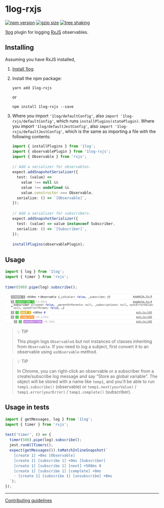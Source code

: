 # 1log-rxjs

[![npm version](https://img.shields.io/npm/v/1log-rxjs.svg?style=flat&color=brightgreen)](https://github.com/ivan7237d/1log-rxjs)
[![gzip size](https://badgen.net/bundlephobia/minzip/1log-rxjs?color=green)](https://bundlephobia.com/result?p=1log-rxjs)
[![tree shaking](https://badgen.net/bundlephobia/tree-shaking/1log-rxjs)](https://bundlephobia.com/result?p=1log-rxjs)

[1log](https://github.com/ivan7237d/1log) plugin for logging [RxJS](https://rxjs-dev.firebaseapp.com/guide/overview) observables.

## Installing

Assuming you have RxJS installed,

1. [Install 1log](https://github.com/ivan7237d/1log#installing).

2. Install the npm package:

   ```
   yarn add 1log-rxjs
   ```

   or

   ```
   npm install 1log-rxjs --save
   ```

3. Where you import `'1log/defaultConfig'`, also `import '1log-rxjs/defaultConfig'`, which runs `installPlugins(statePlugin)`. Where you import `'1log/defaultJestConfig'`, also `import '1log-rxjs/defaultJestConfig'`, which is the same as importing a file with the following contents:

   ```ts
   import { installPlugins } from '1log';
   import { observablePlugin } from '1log-rxjs';
   import { Observable } from 'rxjs';

   // Add a serializer for observables.
   expect.addSnapshotSerializer({
     test: (value) =>
       value !== null &&
       value !== undefined &&
       value.constructor === Observable,
     serialize: () => `[Observable]`,
   });

   // Add a serializer for subscribers.
   expect.addSnapshotSerializer({
     test: (value) => value instanceof Subscriber,
     serialize: () => `[Subscriber]`,
   });

   installPlugins(observablePlugin);
   ```

## Usage

```ts
import { log } from '1log';
import { timer } from 'rxjs';

timer(500).pipe(log).subscribe();
```

<img src="https://github.com/ivan7237d/1log-rxjs/raw/master/images/basic.png" alt="screenshot">

> :bulb: TIP
>
> This plugin logs `Observable`s but not instances of classes inheriting from `Observable`. If you need to log a subject, first convert it to an observable using `asObservable` method.

> :bulb: TIP
>
> In Chrome, you can right-click an observable or a subscriber from a create/subscribe log message and say "Store as global variable". The object will be stored with a name like `temp1`, and you'll be able to run `temp1.subscribe()` (observable) or `temp1.next(yourValue)` / `temp1.error(yourError)` / `temp1.complete()` (subscriber).

## Usage in tests

```ts
import { getMessages, log } from '1log';
import { timer } from 'rxjs';

test('timer', () => {
  timer(500).pipe(log).subscribe();
  jest.runAllTimers();
  expect(getMessages()).toMatchInlineSnapshot(`
    [create 1] +0ms [Observable]
    [create 1] [subscribe 1] +0ms [Subscriber]
    [create 1] [subscribe 1] [next] +500ms 0
    [create 1] [subscribe 1] [complete] +0ms
    · [create 1] [subscribe 1] [unsubscribe] +0ms
  `);
});
```

---

[Contributing guidelines](https://github.com/ivan7237d/antiutils/blob/master/.github/CONTRIBUTING.md)
